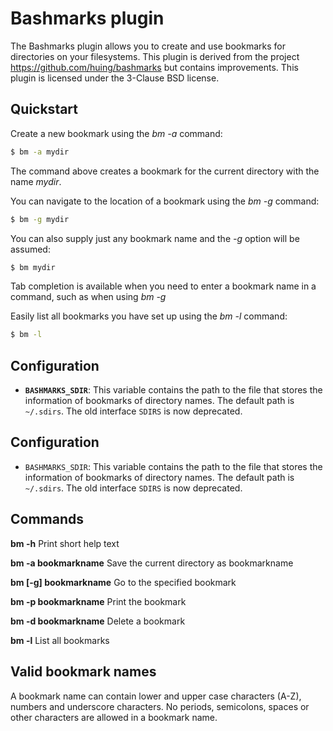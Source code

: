 # Bashmarks plugin

The Bashmarks plugin allows you to create and use bookmarks for directories on
your filesystems. This plugin is derived from the project
https://github.com/huing/bashmarks but contains improvements. This plugin is
licensed under the 3-Clause BSD license.

## Quickstart

Create a new bookmark using the _bm -a_ command:

```sh
$ bm -a mydir
```

The command above creates a bookmark for the current directory with the name
_mydir_.

You can navigate to the location of a bookmark using the _bm -g_ command:

```sh
$ bm -g mydir
```

You can also supply just any bookmark name and the _-g_ option will be assumed:

```sh
$ bm mydir
```

Tab completion is available when you need to enter a bookmark name in a command,
such as when using _bm -g_

Easily list all bookmarks you have set up using the _bm -l_ command:

```sh
$ bm -l
```

## Configuration

-   **`BASHMARKS_SDIR`**: This variable contains the path to the file that
    stores the information of bookmarks of directory names. The default path is
    `~/.sdirs`. The old interface `SDIRS` is now deprecated.

## Configuration

-   `BASHMARKS_SDIR`: This variable contains the path to the file that stores
    the information of bookmarks of directory names. The default path is
    `~/.sdirs`. The old interface `SDIRS` is now deprecated.

## Commands

**bm -h** Print short help text

**bm -a bookmarkname** Save the current directory as bookmarkname

**bm [-g] bookmarkname** Go to the specified bookmark

**bm -p bookmarkname** Print the bookmark

**bm -d bookmarkname** Delete a bookmark

**bm -l** List all bookmarks

## Valid bookmark names

A bookmark name can contain lower and upper case characters (A-Z), numbers and
underscore characters. No periods, semicolons, spaces or other characters are
allowed in a bookmark name.
